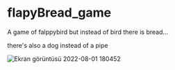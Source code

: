 # flapyBread_game
 A game of falppybird but instead of bird there is bread...
 
 there's also a dog instead of a pipe

![Ekran görüntüsü 2022-08-01 180452](https://user-images.githubusercontent.com/109479115/182180213-52eb2ddf-2145-4257-bde5-93b0222055d5.png)
